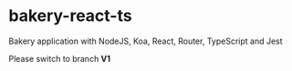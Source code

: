 # bakery-react-ts
Bakery application with NodeJS, Koa, React, Router, TypeScript and Jest

Please switch to branch **V1**
